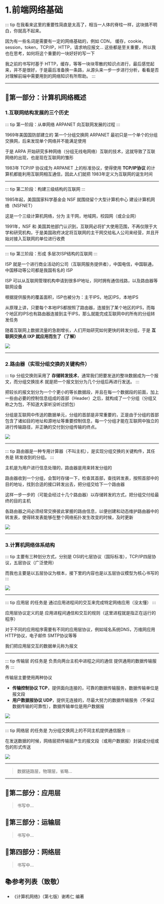 # 1.前端网络基础

::: tip
在我看来这里的重要性简直是太高了，相当一人体的脊柱一样，这块搞不明白，你就高不起来。

因为有一些名词是需要有一定的网络基础的，例如 CDN， 缓存，cookie，session，token，TCP/IP，HTTP，请求响应报文... 这些都是至关重要，所以我也在思考，如何将这个重要的一块好好的写一下

我之前的书写时基于 HTTP，缓存，等等一块块零散的知识点进行，最后感觉起来，并不是很好，于是最后准备换一条路，从源头来一步一步进行分析，看看是否对理解前端中需要用到的网络知识有所帮助。
:::

---

## 🥚第一部分：计算机网络概述

### 1.互联网结构发展的三个历史

::: tip
第一阶段：从单网络 ARPANET 向互联网发展的过程
:::

1969年美国国防部建立的 第一个分组交换网 ARPANET 最初只是一个单个的分组交换网，后来发现单个网络并不能满足使用

于是 ARPA 开始研究多种网络（分组无线电网络）互联的技术，这就导致了互联网络的出现，也是现在互联网的雏形

1983年 TCP/IP 协议成为 ARPANET 上的标准协议，使得使用 **TCP/IP协议** 的计算机都能利用互联网相互通信，因此人们就把 1983年定义为互联网的诞生时间

---

::: tip
第二阶段：构建三级结构的互联网
:::

1985年起，美国国家科学基金会 NSF 就围绕留个大型计算机中心 建设计算机网络（NSFNET）

这是一个三级计算机网络，分为 主干网，地域网，校园网（或企业网）

1991年，NSF 和 美国其他部门认识到，互联网必将扩大使用范围，不再仅限于大学和研究机构，于是美国政府决定将互联网的主干网交给私人公司来经营，并且开始对接入互联网的单位进行收费

---

::: tip
第三阶段：形成 多层次ISP结构的互联网
:::

ISP 就是一个进行商业活动的公司（互联网服务提供者），中国电信，中国联通，中国移动等公司都是我国有名的 ISP

ISP 可以从互联网管理机构申请到很多IP地址，同时拥有通信线路，以及路由器等联网设备

根据提供服务的覆盖面积，ISP也被分为：主干IPS，地区IPS，本地IPS

从原理上讲，只要每个本地IPS都按照了路由器，连接到了某个地区的IPS，而每个地区的IPS也有路由器连接到主干IPS，那么就能完成互联网中的所有的分组转发任务

随着互联网上数据流量的急剧增长，人们开始研究如何更快的转发分组，于是 **互联网交换点 IXP 就应用而生了（了解）**

<img src="https://itzkp-1253302184.cos.ap-beijing.myqcloud.com/notes/2.notes/8.0%E7%BD%91%E7%BB%9C/1.%E5%89%8D%E7%AB%AF%E7%BD%91%E7%BB%9C%E5%9F%BA%E7%A1%80/2.jpg" />

---

### 2.路由器（实现分组交换的关键构件）

::: tip
分组交换则采用了 **存储转发技术**，通常我们把要发送的整块数据成为一个报文，而分组交换技术 就是把一个报文划分为几个分组后再进行发送。
:::

把较长的报文划分为一个个更小的等长数据段，并且在每一个数据段的前面，加上一些由必要的控制信息组成的首部（Header）之后，就构成了一个分组（分组又称之为包，不知道大家听没听过抓包）

分组是互联网中传送的数据单元，分组的首部是非常重要的，正是由于分组的首部包含了诸如目的地址和源地址等重要控制信息，每一个分组才能在互联网中独立的进行传输路径，并正确的交付到分组传输的终点。

<img src="https://itzkp-1253302184.cos.ap-beijing.myqcloud.com/notes/2.notes/8.0%E7%BD%91%E7%BB%9C/1.%E5%89%8D%E7%AB%AF%E7%BD%91%E7%BB%9C%E5%9F%BA%E7%A1%80/3.jpg" />

---

::: tip
路由器是一种专用计算器（不叫主机），是实现分组交换的关键构件，其任务是 转发收到的分组。
:::

主机是为用户进行信息处理的，路由器是用来转发分组的

路由器收到一个分组，会暂时存储一下，检查其首部，查找转发表，按照首部中的目的地址，找到合适的接口转发出去，把分组交给下一个路由器

这样一步一步的（可能会经过十几个路由器）以存储转发的方式，把分组交付给最终的目的主机

各路由器之间必须经常交换彼此掌握的路由信息，以便创建和动态维护路由器中的转发表，使得转发表能够在整个网络拓扑发生改变的时候，及时更新

<img src="https://itzkp-1253302184.cos.ap-beijing.myqcloud.com/notes/2.notes/8.0%E7%BD%91%E7%BB%9C/1.%E5%89%8D%E7%AB%AF%E7%BD%91%E7%BB%9C%E5%9F%BA%E7%A1%80/4.jpg" />

---

### 3.计算机网络体系结构

::: tip
主要有三种划分方式，分别是 OSI的七层协议（国际标准），TCP/IP四层协议，五层协议（广泛使用）

而我也主要是以五层协议为根本，接下里的内容也是以五层协议模型为核心书写的
:::

<img src="https://itzkp-1253302184.cos.ap-beijing.myqcloud.com/notes/2.notes/8.0%E7%BD%91%E7%BB%9C/1.%E5%89%8D%E7%AB%AF%E7%BD%91%E7%BB%9C%E5%9F%BA%E7%A1%80/5.jpg" />

---

::: tip
应用层 的任务是 通过应用进程间的交互来完成特定网络应用（没太懂）
:::

应用层协议定义的是 应用进程间通信和交互的规则（这里进程就是指正在运行的程序）

对于不同的应用程序需要有不同的应用层协议，例如域名系统DNS，万维网应用 HTTP协议，电子邮件 SMTP协议等等

我们把应用层交互的数据单元称为报文

---

::: tip
传输层 的任务是 负责向两台主机中进程之间的通信 提供通用的数据传输服务
:::

传输层主要使用两种协议

- **传输控制协议 TCP**，提供面向连接的，可靠的数据传输服务，数据传输单位是报文段
- **用户数据报协议 UDP**，提供无连接的，尽最大努力的数据传输服务（不保证数据传输的可靠性），数据传输单位是用户数据报

<img src="https://itzkp-1253302184.cos.ap-beijing.myqcloud.com/notes/2.notes/8.0%E7%BD%91%E7%BB%9C/1.%E5%89%8D%E7%AB%AF%E7%BD%91%E7%BB%9C%E5%9F%BA%E7%A1%80/7.jpg" />

---

::: tip
网络层 的任务是 为分组交换网上的不同主机提供通信服务
:::

在发送数据的时候，网络层把传输层产生的报文段（或用户数据报）封装成分组或包的形式传送

<img src="https://itzkp-1253302184.cos.ap-beijing.myqcloud.com/notes/2.notes/8.0%E7%BD%91%E7%BB%9C/1.%E5%89%8D%E7%AB%AF%E7%BD%91%E7%BB%9C%E5%9F%BA%E7%A1%80/6.jpg" />

---

> 数据链路层，物理层，省略...

---


## 🍖第二部分：应用层

> 书写中...

## 🥞第三部分：运输层

> 书写中...

## 🧀第四部分：网络层

> 书写中...

## 📚参考列表（致敬）

- 《计算机网络》（第七版）谢希仁 编著